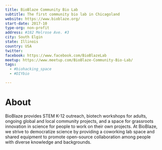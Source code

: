 ```yaml
---
title: BioBlaze Community Bio Lab
subtitle: The first community bio lab in Chicagoland
website: https://www.bioblaze.org/
start-date: 2017-10
type-org: non-profit
address: #182 Melrose Ave. #3
city: South Elgin
state: Illinois
country: USA
twitter: 
facebook: https://www.facebook.com/BioBlazeLab
meetup: https://www.meetup.com/BioBlaze-Community-Bio-Lab/
tags:
  - #biohacking_space
  - #DIYbio

---
```


# About
BioBlaze provides STEM K-12 outreach, biotech workshops for adults, ongoing global and local community projects, and a space for grassroots innovation in science for people to work on their own projects. At BioBlaze, we strive to democratize science by providing a coworking lab space and shared equipment to promote open-source collaboration among people with diverse knowledge and backgrounds.


